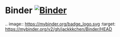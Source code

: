 # Binder     [![Binder](https://mybinder.org/badge_logo.svg)](https://mybinder.org/v2/gh/jackkkchen/Binder/HEAD)


.. image:: https://mybinder.org/badge_logo.svg
 :target: https://mybinder.org/v2/gh/jackkkchen/Binder/HEAD
